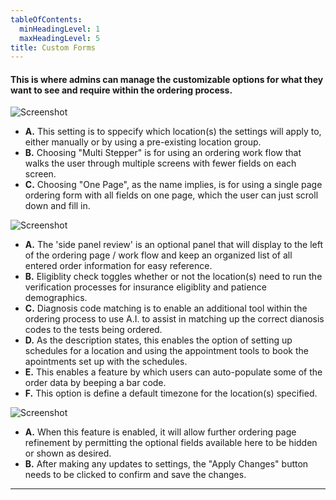 ```yaml
---
tableOfContents:
  minHeadingLevel: 1
  maxHeadingLevel: 5
title: Custom Forms
---
```


#### This is where admins can manage the customizable options for what they want to see and require within the ordering process.


![Screenshot](/screenPrints/customForms1.png)

- **A.** This setting is to sppecify which location(s) the settings will apply to, either manually or by using a pre-existing location group.
- **B.** Choosing "Multi Stepper" is for using an ordering work flow that walks the user through multiple screens with fewer fields on each screen.
- **C.** Choosing "One Page", as the name implies, is for using a single page ordering form with all fields on one page, which the user can just scroll down and fill in.

![Screenshot](/screenPrints/customForms2.png)

- **A.** The 'side panel review' is an optional panel that will display to the left of the ordering page / work flow and keep an organized list of all entered order information for easy reference.
- **B.** Eligiblity check toggles whether or not the location(s) need to run the verification processes for insurance eligiblity and patience demographics.
- **C.** Diagnosis code matching is to enable an additional tool within the ordering process to use A.I. to assist in matching up the correct dianosis codes to the tests being ordered.
- **D.** As the description states, this enables the option of setting up schedules for a location and using the appointment tools to book the apointments set up with the schedules.
- **E.** This enables a feature by which users can auto-populate some of the order data by beeping a bar code.
- **F.** This option is define a default timezone for the location(s) specified.

![Screenshot](/screenPrints/customForms3.png)

- **A.**  When this feature is enabled, it will allow further ordering page refinement by permitting the optional fields available here to be hidden or shown as desired.
- **B.** After making any updates to settings, the "Apply Changes" button needs to be clicked to confirm and save the changes.

<hr />
